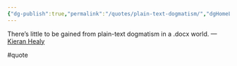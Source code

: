 ```yaml
---
{"dg-publish":true,"permalink":"/quotes/plain-text-dogmatism/","dgHomeLink":true,"dgPassFrontmatter":false}
---
```



There’s little to be gained from plain-text dogmatism in a .docx world.
—[Kieran Healy](https://kieranhealy.org/blog/archives/2014/01/23/plain-text/)


#quote